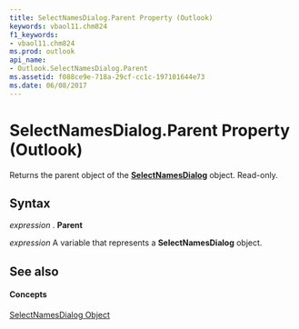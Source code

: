 ```yaml
---
title: SelectNamesDialog.Parent Property (Outlook)
keywords: vbaol11.chm824
f1_keywords:
- vbaol11.chm824
ms.prod: outlook
api_name:
- Outlook.SelectNamesDialog.Parent
ms.assetid: f088ce9e-718a-29cf-cc1c-197101644e73
ms.date: 06/08/2017
---
```



# SelectNamesDialog.Parent Property (Outlook)

Returns the parent object of the **[SelectNamesDialog](selectnamesdialog-object-outlook.md)** object. Read-only.


## Syntax

 _expression_ . **Parent**

 _expression_ A variable that represents a **SelectNamesDialog** object.


## See also


#### Concepts


[SelectNamesDialog Object](selectnamesdialog-object-outlook.md)

